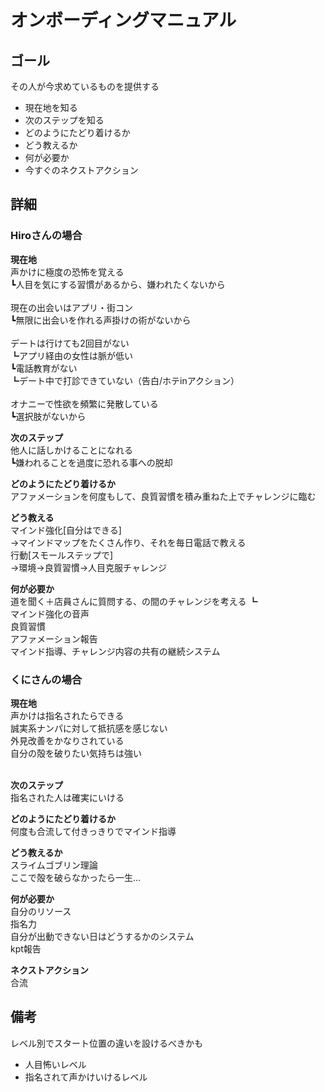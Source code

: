 # オンボーディングマニュアル

## ゴール
その人が今求めているものを提供する<br>
- 現在地を知る
- 次のステップを知る
- どのようにたどり着けるか
- どう教えるか
- 何が必要か
- 今すぐのネクストアクション


## 詳細
### Hiroさんの場合

**現在地**<br>
声かけに極度の恐怖を覚える<br>
┗人目を気にする習慣があるから、嫌われたくないから<br><br>
現在の出会いはアプリ・街コン<br>
┗無限に出会いを作れる声掛けの術がないから<br><br>
デートは行けても2回目がない<br>
┗アプリ経由の女性は脈が低い<br>
┗電話教育がない<br>
┗デート中で打診できていない（告白/ホテinアクション）<br><br>
オナニーで性欲を頻繁に発散している<br>
┗選択肢がないから

**次のステップ**<br>
他人に話しかけることになれる<br>
┗嫌われることを過度に恐れる事への脱却<br>

**どのようにたどり着けるか**<br>
アファメーションを何度もして、良質習慣を積み重ねた上でチャレンジに臨む<br>

**どう教える**<br>
マインド強化[自分はできる]<br>→マインドマップをたくさん作り、それを毎日電話で教える<br>
行動[スモールステップで]<br>→環境→良質習慣→人目克服チャレンジ


**何が必要か**<br>
道を聞く＋店員さんに質問する、の間のチャレンジを考える
┗<br>
マインド強化の音声<br>
良質習慣<br>
アファメーション報告<br>
マインド指導、チャレンジ内容の共有の継続システム


### くにさんの場合
**現在地**<br>
声かけは指名されたらできる<br>
誠実系ナンパに対して抵抗感を感じない<br>
外見改善をかなりされている<br>
自分の殻を破りたい気持ちは強い<br><br>

**次のステップ**<br>
指名された人は確実にいける<br>


**どのようにたどり着けるか**<br>
何度も合流して付きっきりでマインド指導<br>

**どう教えるか**<br>
スライムゴブリン理論<br>
ここで殻を破らなかったら一生...

**何が必要か**<br>
自分のリソース<br>
指名力<br>
自分が出動できない日はどうするかのシステム<br>
kpt報告

**ネクストアクション**<br>
合流


## 備考
レベル別でスタート位置の違いを設けるべきかも<br>
- 人目怖いレベル
- 指名されて声かけいけるレベル
